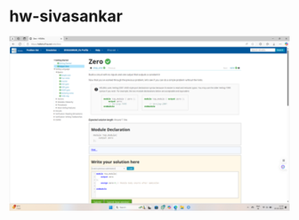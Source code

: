 # hw-sivasankar
![image alt](https://github.com/Sivasankar328/hw-sivasankar/blob/529d8dc52ee66b3e7938c54290929c9dbd9d0de8/Task%201/Screenshot%20(54).png)
